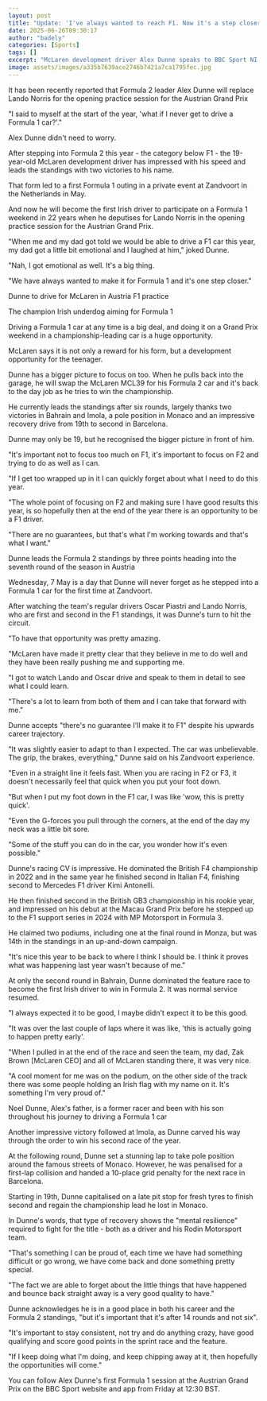 ```yaml
---
layout: post
title: "Update: 'I've always wanted to reach F1. Now it's a step closer'"
date: 2025-06-26T09:30:17
author: "badely"
categories: [Sports]
tags: []
excerpt: "McLaren development driver Alex Dunne speaks to BBC Sport NI as he prepares to replace Lando Norris for the opening practice session for the Austrian "
image: assets/images/a335b7639ace2746b7421a7ca1795fec.jpg
---
```


It has been recently reported that Formula 2 leader Alex Dunne will replace Lando Norris for the opening practice session for the Austrian Grand Prix

"I said to myself at the start of the year, 'what if I never get to drive a Formula 1 car?'."

Alex Dunne didn't need to worry. 

After stepping into Formula 2 this year - the category below F1 - the 19-year-old McLaren development driver has impressed with his speed and leads the standings with two victories to his name.

That form led to a first Formula 1 outing in a private event at Zandvoort in the Netherlands in May.

And now he will become the first Irish driver to participate on a Formula 1 weekend in 22 years when he deputises for Lando Norris in the opening practice session for the Austrian Grand Prix. 

"When me and my dad got told we would be able to drive a F1 car this year, my dad got a little bit emotional and I laughed at him," joked Dunne.

"Nah, I got emotional as well. It's a big thing.

"We have always wanted to make it for Formula 1 and it's one step closer."

Dunne to drive for McLaren in Austria F1 practice

The champion Irish underdog aiming for Formula 1

Driving a Formula 1 car at any time is a big deal, and doing it on a Grand Prix weekend in a championship-leading car is a huge opportunity.

McLaren says it is not only a reward for his form, but a development opportunity for the teenager.

Dunne has a bigger picture to focus on too. When he pulls back into the garage, he will swap the McLaren MCL39 for his Formula 2 car and it's back to the day job as he tries to win the championship.

He currently leads the standings after six rounds, largely thanks two victories in Bahrain and Imola, a pole position in Monaco and an impressive recovery drive from 19th to second in Barcelona. 

Dunne may only be 19, but he recognised the bigger picture in front of him.

"It's important not to focus too much on F1, it's important to focus on F2 and trying to do as well as I can. 

"If I get too wrapped up in it I can quickly forget about what I need to do this year.

"The whole point of focusing on F2 and making sure I have good results this year, is so hopefully then at the end of the year there is an opportunity to be a F1 driver. 

"There are no guarantees, but that's what I'm working towards and that's what I want."

Dunne leads the Formula 2 standings by three points heading into the seventh round of the season in Austria

Wednesday, 7 May is a day that Dunne will never forget as he stepped into a Formula 1 car for the first time at Zandvoort.

After watching the team's regular drivers Oscar Piastri and Lando Norris, who are first and second in the F1 standings, it was Dunne's turn to hit the circuit.

"To have that opportunity was pretty amazing.

"McLaren have made it pretty clear that they believe in me to do well and they have been really pushing me and supporting me.

"I got to watch Lando and Oscar drive and speak to them in detail to see what I could learn.

"There's a lot to learn from both of them and I can take that forward with me."

Dunne accepts "there's no guarantee I'll make it to F1" despite his upwards career trajectory.

"It was slightly easier to adapt to than I expected. The car was unbelievable. The grip, the brakes, everything," Dunne said on his Zandvoort experience.

"Even in a straight line it feels fast. When you are racing in F2 or F3, it doesn't necessarily feel that quick when you put your foot down. 

"But when I put my foot down in the F1 car, I was like 'wow, this is pretty quick'. 

"Even the G-forces you pull through the corners, at the end of the day my neck was a little bit sore. 

"Some of the stuff you can do in the car, you wonder how it's even possible."

Dunne's racing CV is impressive. He dominated the British F4 championship in 2022 and in the same year he finished second in Italian F4, finishing second to Mercedes F1 driver Kimi Antonelli.

He then finished second in the British GB3 championship in his rookie year, and impressed on his debut at the Macau Grand Prix before he stepped up to the F1 support series in 2024 with MP Motorsport in Formula 3. 

He claimed two podiums, including one at the final round in Monza, but was 14th in the standings in an up-and-down campaign.

"It's nice this year to be back to where I think I should be. I think it proves what was happening last year wasn't because of me."

At only the second round in Bahrain, Dunne dominated the feature race to become the first Irish driver to win in Formula 2. It was normal service resumed.

"I always expected it to be good, I maybe didn't expect it to be this good.

"It was over the last couple of laps where it was like, 'this is actually going to happen pretty early'.

"When I pulled in at the end of the race and seen the team, my dad, Zak Brown [McLaren CEO] and all of McLaren standing there, it was very nice. 

"A cool moment for me was on the podium, on the other side of the track there was some people holding an Irish flag with my name on it. It's something I'm very proud of."

Noel Dunne, Alex's father, is a former racer and been with his son throughout his journey to driving a Formula 1 car

Another impressive victory followed at Imola, as Dunne carved his way through the order to win his second race of the year. 

At the following round, Dunne set a stunning lap to take pole position around the famous streets of Monaco. However, he was penalised for a first-lap collision and handed a 10-place grid penalty for the next race in Barcelona. 

Starting in 19th, Dunne capitalised on a late pit stop for fresh tyres to finish second and regain the championship lead he lost in Monaco. 

In Dunne's words, that type of recovery shows the "mental resilience" required to fight for the title - both as a driver and his Rodin Motorsport team. 

"That's something I can be proud of, each time we have had something difficult or go wrong, we have come back and done something pretty special. 

"The fact we are able to forget about the little things that have happened and bounce back straight away is a very good quality to have."

Dunne acknowledges he is in a good place in both his career and the Formula 2 standings, "but it's important that it's after 14 rounds and not six".

"It's important to stay consistent, not try and do anything crazy, have good qualifying and score good points in the sprint race and the feature. 

"If I keep doing what I'm doing, and keep chipping away at it, then hopefully the opportunities will come."

You can follow Alex Dunne's first Formula 1 session at the Austrian Grand Prix on the BBC Sport website and app from Friday at 12:30 BST.

